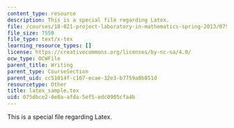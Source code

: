 ```yaml
---
content_type: resource
description: This is a special file regarding Latex.
file: /courses/18-821-project-laboratory-in-mathematics-spring-2013/075dbce20e0aafda5ef5edc0905cfa4b_latex_sample.tex
file_size: 7550
file_type: text/x-tex
learning_resource_types: []
license: https://creativecommons.org/licenses/by-nc-sa/4.0/
ocw_type: OCWFile
parent_title: Writing
parent_type: CourseSection
parent_uid: cc51014f-c167-ecae-32e3-b7759a8b851d
resourcetype: Other
title: latex_sample.tex
uid: 075dbce2-0e0a-afda-5ef5-edc0905cfa4b
---
```

This is a special file regarding Latex.